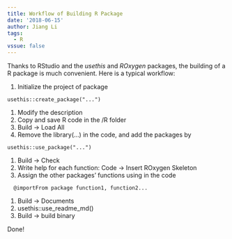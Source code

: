 ```yaml
---
title: Workflow of Building R Package
date: '2018-06-15'
author: Jiang Li 
tags:
  - R
vssue: false
---
```


Thanks to RStudio and the *usethis* and *ROxygen* packages, the building
of a R package is much convenient. Here is a typical workflow:

1.  Initialize the project of package

<!-- -->

    usethis::create_package("...")

1.  Modify the description
2.  Copy and save R code in the /R folder
3.  Build -&gt; Load All
4.  Remove the library(…) in the code, and add the packages by

<!-- -->

    usethis::use_package("...")

1.  Build -&gt; Check
2.  Write help for each function: Code -&gt; Insert ROxygen Skeleton
3.  Assign the other packages’ functions using in the code

<!-- -->

      @importFrom package function1, function2...

1.  Build -&gt; Documents
2.  usethis::use\_readme\_md()
3.  Build -&gt; build binary

Done!
